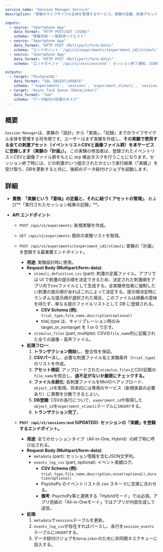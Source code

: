 ```yaml
---
service_name: "Session Manager Service"
description: "実験のライフサイクル全体を管理するサービス。実験の定義、刺激アセット（画像、イベントリスト）の登録、セッション結果の記録を担う。"

inputs:
  - source: "Smartphone App"
    data_format: "HTTP POST/GET (JSON)"
    schema: "実験作成・一覧取得リクエスト"
  - source: "Smartphone App"
    data_format: "HTTP POST (Multipart/form-data)"
    schema: "エンドポイント `/api/v1/experiments/{experiment_id}/stimuli`: 実験で使用する刺激アセット（イベントリストCSVと全ての画像ファイル）の一括アップロード。"
  - source: "Smartphone App"
    data_format: "HTTP POST (Multipart/form-data)"
    schema: "エンドポイント `/api/v1/sessions/end`: セッション終了通知。JSONパートにセッションメタデータ、ファイルパートに実績イベントログ(CSV)を含む。"

outputs:
  - target: "PostgreSQL"
    data_format: "SQL INSERT/UPDATE"
    schema: "`experiments`, `sessions`, `experiment_stimuli`, `session_events`テーブルへの書き込み"
  - target: "Async Task Queue (DataLinker)"
    data_format: "Job"
    schema: "データ紐付け処理のタスク"
---
```


## 概要

`Session Manager`は、実験の「設計」から「実施」、「記録」までのライフサイクル全体を管理する司令塔です。ユーザーはまず実験を作成し、**その実験で使用する全ての刺激アセット（イベントリストCSVと画像ファイル群）を本サービスに登録します（実験の「計画」）。** この実験の参加者は、登録されたイベントリストCSVと画像ファイル群をもとに erp 検出タスクを行うことになります。セッション終了時には、どの刺激がいつ提示されたかという実行結果（「実績」）を受け取り、DBを更新すると共に、後続のデータ紐付けジョブを起動します。

## 詳細

- **責務**: **「実験という『意味』の定義と、それに紐づくアセットの管理」**、および**「実行されたセッション結果の記録」**。

- **API エンドポイント**:

  - `POST /api/v1/experiments`: 新規実験を作成。
  - `GET /api/v1/experiments`: 既存の実験リストを取得。
  - `POST /api/v1/experiments/{experiment_id}/stimuli`: 実験の「計画」を登録する最重要エンドポイント。
    - **用途**: 実験設計時に使用。
    - **Request Body (Multipart/form-data)**:
      - `stimuli_definition_csv` (part): 刺激の定義ファイル。アプリでは UI で刺激の提示順を決定できるため、決定された刺激順をアプリ内でcsvファイルとして生成する。全実験参加者に強制したい刺激の提示順があればこれによって決定する。提示順決定時にランダムな提示順が選択された場合、このファイルは順番の意味を持たず、単なる提示ファイルリストとして DB に登録される。
        - **CSV Schema (例)**: `trial_type,file_name,description(optional)`
        - trial_type は、キャリブレーション時のみ target_or_nontarget を 1 or 0 で示す。
      - `stimulus_files` (part, multiple): CSVの`file_name`列に記載された全ての画像・音声ファイル。
    - **処理フロー**:
      1. **トランザクション開始**し、整合性を保証。
      2. **CSVパース**し、必要な刺激ファイル名と実験条件（`trial_type`）のリストを作成。
      3. **アセット検証**: アップロードされた`stimulus_files`とCSV記載の`file_name`を照合し、**過不足がないか厳密にチェックする。**
      4. **ファイル永続化**: 各刺激ファイルをMinIOへアップロード、`object_id`を取得。将来的には専用のサービス（新規実装の必要あり）に責務を分散できるとよい。
      5. **DB登録**: CSVの各行について、`experiment_id`や取得した`object_id`を`experiment_stimuli`テーブルに`INSERT`する。
      6. **トランザクション完了**。

  - **`POST /api/v1/sessions/end` (UPDATED)**: **セッションの「実績」を登録するエンドポイント。**
    - **用途**: 全てのセッションタイプ（All-in-One, Hybrid）の終了時に呼び出される。
    - **Request Body (Multipart/form-data)**:
      - `metadata` (part): セッション情報を含むJSON文字列。
      - `events_log_csv` (part, optional): イベント実績ログ。
        - **CSV Schema (例)**: `trial_type,file_name,description,onset(optional),duration(optional)`
        - PsychoPy のイベントリストの csv スキーマに忠実に合わせる。
        - **備考**: PsychoPy等と連携する「Hybridモード」では必須。アプリ完結の「All-in-Oneモード」ではアプリが内部生成して送信。
    - **処理**:
      1. `metadata`で`sessions`テーブルを更新。
      2. `events_log_csv`が存在すればパースし、各行を`session_events`テーブルに`INSERT`する。
      3. データ紐付けジョブを`DataLinker`のために非同期タスクキューに投入する。
